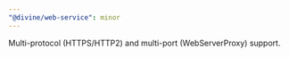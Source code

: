 ```yaml
---
"@divine/web-service": minor
---
```


Multi-protocol (HTTPS/HTTP2) and multi-port (WebServerProxy) support.
